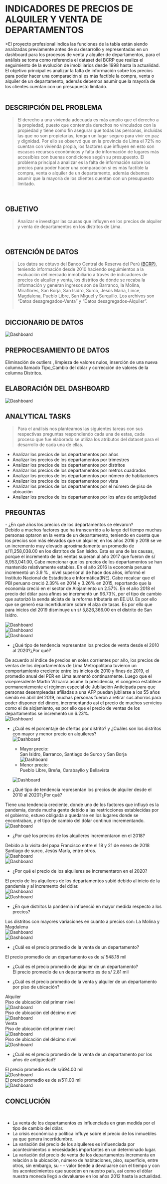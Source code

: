 <h1>INDICADORES DE PRECIOS DE ALQUILER Y VENTA DE DEPARTAMENTOS</h1>
>El proyecto profesional indica las funciones de la tabla están siendo analizadas previamente antes de su desarrollo y representadas en un dashboard para los procesos de venta y alquiler de departamentos, para el análisis se toma como referencia el dataset del BCRP que realiza el seguimiento de la evolución de imobiliarios desde 1998 hasta la actualidad. El objetivo principal es analizar la falta de información sobre los precios para poder hacer una comparación si es más factible la compra, venta o alquiler de un departamento,  además debemos asumir que la mayoría de los clientes cuentan con un presupuesto limitado.<br>
<br>
<h2>DESCRIPCIÓN DEL PROBLEMA</h2>

>El derecho a una vivienda adecuada es más amplio que el derecho a la propiedad, puesto que contempla derechos no vinculados con la propiedad y tiene como fin asegurar que todas las personas, incluidas las que no son propietarias, tengan un lugar seguro para vivir en paz y dignidad.
Por ello se observó que en la provincia de Lima el 72% no cuentan con vivienda propia, los factores que influyen en esto son escasos recursos económicos y falta de información de lugares más accesibles con buenas condiciones según su presupuesto.
El problema principal a analizar es la falta de información sobre los precios para poder hacer una comparación si es más factible la compra, venta o alquiler de un departamento,  además debemos asumir que la mayoría de los clientes cuentan con un presupuesto limitado.<br>
<br>
<h2>OBJETIVO</h2>

>Analizar e investigar las causas que influyen en los precios de alquiler y venta de departamentos en los distritos de Lima.<br>
<br>
<h2>OBTENCIÓN DE DATOS</h2>

>Los datos se obtuvo del Banco Central de Reserva del Perú [(BCRP)](https://www.bcrp.gob.pe/estadisticas/indicador-de-precios-de-venta-de-departamentos.html), teniendo información desde 2010 haciendo seguimientos a la evaluación del mercado inmobiliario a través de indicadores de precios de alquiler y venta, los distritos de dónde se recaba la información y generan ingresos son de Barranco, la Molina, Miraflores, San Borja, 
San Isidro, Surco, Jesús María, Lince, Magdalena, Pueblo Libre, San Miguel y Surquillo.
Los archivos son “Datos desagregados-Venta” y  “Datos desagregados-Alquiler”.<br><br>

<h2>DICCIONARIO DE DATOS</h2>

![Dashboard](https://github.com/LPaola614/Indicadores_de_Precios_de_Venta_y_Alquiler/blob/main/Proyecto_ADE/Tabla_Datos.PNG)<br>

<h2>PREPROCESAMIENTO DE DATOS</h2>

Eliminación de outliers , limpieza de valores nulos, inserción de una nueva columna llamado Tipo_Cambio del dólar y corrección de valores de la columna Distritos.

<h2>ELABORACIÓN DEL DASHBOARD</h2>

![Dashboard](https://github.com/LPaola614/Indicadores_de_Precios_de_Venta_y_Alquiler/blob/main/Proyecto_ADE/dashboard.png?raw=true)

<h2>ANALYTICAL TASKS</h2>

>Para el análisis nos planteamos las siguientes tareas con sus respectivas preguntas respondiendo cada una de estas, cada proceso que fue elaborado se utiliza los atributos  del dataset para el desarrollo de cada una de ellas.<br>
- Analizar los precios de los departamentos por años<br>
- Analizar los precios de los departamentos por trimestres<br> 
- Analizar los precios de los departamentos por distritos<br> 
- Analizar los precios de los departamentos por metros cuadrados<br>  
- Analizar los precios de los departamentos por número de habitaciones<br>
- Analizar los precios de los departamentos por vista<br>
- Analizar los precios de los departamentos por el número de piso de ubicación<br>
- Analizar los precios de los departamentos por los años de antigüedad<br>

<h2>PREGUNTAS</h2> 
- ¿En qué años los precios de los departamentos se elevaron?<br>
Debido a muchos factores que ha transcurrido a lo largo del tiempo muchas personas optaron en la venta de un departamento, teniendo en cuenta que los precios son más elevados que un alquiler, en los años 2016 y 2018 se ve un incremento muy elevado  aproximadamente un promedio de s/11,258,038.00 en los distritos de San Isidro.
 Esta es una de las causas, porque el incremento de las ventas superan al año 2017 que fueron de  s/ 8,953,041.00, Cabe mencionar que los precios de los departamentos se han mantenido relativamente estables.
En el año 2016 la economía peruana incrementó un 3.9 % , nivel superior al de hace dos años, informó el Instituto Nacional de Estadística e Informática(INE). Cabe recalcar que el PBI peruano creció 2.39% en 2014 y 3.26% en 2015, reportando que la economía creció en el sector de Alojamiento un 2.57%. En el año 2018 el precio del dólar para afines se incrementó un 96.73%, por el tipo de cambio que autorizó la senda alcista de la reforma tributaria en EE.UU. Es por ello que se generó esa incertidumbre sobre el alza de tasas. Es por ello que para inicios del 2019 disminuye un s/ 5,826,366.00 en el distrito de San Isidro.

![Dashboard](https://github.com/LPaola614/Indicadores_de_Precios_de_Venta_y_Alquiler/blob/main/pregunta1_2016.png)<br>
![Dashboard](https://github.com/LPaola614/Indicadores_de_Precios_de_Venta_y_Alquiler/blob/main/Pregunta1_2018.png)<br>
![Dashboard](https://github.com/LPaola614/Indicadores_de_Precios_de_Venta_y_Alquiler/blob/main/pregunta1_2017.png)<br>

 - ¿Qué tipo de tendencia representan los precios de venta desde el 2010 al 2020?¿Por qué?<br>

 De acuerdo al índice de precios en soles corrientes por año, los precios de ventas de los departamentos de Lima Metropolitana tuvieron un comportamiento creciente entre los inicios de 2010  y fines de 2019, el promedio anual del PER en Lima aumentó continuamente.  Luego que el vicepresidente Martín Vizcarra asume la presidencia, el congreso establece permanentemente el régimen especial de Jubilación Anticipada para que personas  desempleadas afiliadas a una AFP puedan jubilarse a los 55 años siendo en abril del 2019, muchas personas fueron a retirar sus ahorros para poder disponer del dinero, incrementando así el precio de muchos servicios como el de alojamiento, es por ello que el precio de  ventas de los  departamentos se incrementó un 6.23%.<br>
![Dashboard](https://github.com/LPaola614/Indicadores_de_Precios_de_Venta_y_Alquiler/blob/main/Proyecto_ADE/Tendencias_2010_2020.PNG)<br>
- ¿Cuál es el porcentaje de ofertas por distrito? y ¿Cuáles son los distritos con mayor y menor precio en alquileres?<br>
![Dashboard](https://github.com/LPaola614/Indicadores_de_Precios_de_Venta_y_Alquiler/blob/main/Proyecto_ADE/ofertas%20de%20alquiler%20por%20distritos.png)<br>
  - Mayor precio:<br>
  San Isidro, Barranco, Santiago de Surco y San Borja<br>
 ![Dashboard](https://github.com/LPaola614/Indicadores_de_Precios_de_Venta_y_Alquiler/blob/main/Proyecto_ADE/distrito%20con%20valor%20alto%20de%20alquiler.png)<br>
  - Menor precio:<br>
  Pueblo Libre, Breña, Carabayllo y Bellavista<br>
 
  ![Dashboard](https://github.com/LPaola614/Indicadores_de_Precios_de_Venta_y_Alquiler/blob/main/Proyecto_ADE/distritos%20con%20mayor%20y%20menor%20precio.png)<br>
- ¿Qué tipo de tendencia representan los precios de alquiler desde el 2010 al 2020?¿Por qué?<br>

Tiene una tendencia creciente, donde uno de los factores que influyó es la pandemia, donde mucha gente debido a las restricciones establecidas por el gobierno, estuvo obligada a quedarse en los lugares donde se encontraban, y el tipo de cambio del dólar continuó incrementando.<br>
![Dashboard](https://github.com/LPaola614/Indicadores_de_Precios_de_Venta_y_Alquiler/blob/main/Proyecto_ADE/precio%20por%20a%C3%B1os.png)<br>
- ¿Por qué los precios de los alquileres incrementaron en el 2018?<br> 

Debido a la visita del papa Francisco entre el 18 y 21 de enero de 2018 Santiago de surco, Jesús María, entre otros.<br>
![Dashboard](https://github.com/LPaola614/Indicadores_de_Precios_de_Venta_y_Alquiler/blob/main/Proyecto_ADE/precio%20por%20distrito%202018.png)<br> 
![Dashboard](https://github.com/LPaola614/Indicadores_de_Precios_de_Venta_y_Alquiler/blob/main/Proyecto_ADE/precio%20por%20trimestre%202018.png)<br> 
- ¿Por qué el precio de los alquileres se incrementaron en el 2020?<br> 

El precio de los alquileres de los departamentos subió debido al inicio de la pandemia y al incremento del dólar.<br> 
![Dashboard](https://github.com/LPaola614/Indicadores_de_Precios_de_Venta_y_Alquiler/blob/main/Proyecto_ADE/tipo%20de%20cambio%20por%20a%C3%B1o.png)<br>
![Dashboard](https://github.com/LPaola614/Indicadores_de_Precios_de_Venta_y_Alquiler/blob/main/Proyecto_ADE/precio%20por%20a%C3%B1os.png)<br>
- ¿En qué distritos la pandemia influenció en mayor medida respecto a los precios?<br> 

Los distritos con mayores variaciones en cuanto a precios son: La Molina y Magdalena<br>
![Dashboard](https://github.com/LPaola614/Indicadores_de_Precios_de_Venta_y_Alquiler/blob/main/Proyecto_ADE/precio%20por%20distrito%202019.png)<br> 
![Dashboard](https://github.com/LPaola614/Indicadores_de_Precios_de_Venta_y_Alquiler/blob/main/Proyecto_ADE/precio%20por%20distrito%202020.png)<br> 
  - ¿Cuál es el precio promedio de la venta de un departamento?<br> 
 
 El precio promedio de un departamento es de s/ 548.18 mil<br>
  - ¿Cuál es el precio promedio de alquiler de un departamento?<br>
 El precio promedio de un departamento es de s/ 2.81 mil<br>

  - ¿Cuál es el precio promedio de la venta y alquiler de un departamento por piso de ubicación?<br>
 
 Alquiler<br>
 Piso de ubicación del primer nivel<br>
![Dashboard](https://github.com/LPaola614/Indicadores_de_Precios_de_Venta_y_Alquiler/blob/main/Proyecto_ADE/Primer_Piso.PNG)<br>
Piso de ubicación del décimo nivel <br>
![Dashboard](https://github.com/LPaola614/Indicadores_de_Precios_de_Venta_y_Alquiler/blob/main/Proyecto_ADE/piso_Alto.PNG)<br>
Venta <br>
Piso de ubicación del primer nivel <br>
![Dashboard](https://github.com/LPaola614/Indicadores_de_Precios_de_Venta_y_Alquiler/blob/main/Proyecto_ADE/Venta_Piso_1.PNG)<br>
Piso de ubicación del décimo nivel <br>
![Dashboard](https://github.com/LPaola614/Indicadores_de_Precios_de_Venta_y_Alquiler/blob/main/Proyecto_ADE/Venta_Piso_10.PNG)<br>
  - ¿Cuál es el precio promedio de la venta de un departamento por los años de antigüedad?<br>

El precio promedio es de s/694.00 mil<br>
![Dashboard](https://github.com/LPaola614/Indicadores_de_Precios_de_Venta_y_Alquiler/blob/main/Proyecto_ADE/Antiguedad_1.PNG)<br>
El precio promedio es de s/511.00 mil<br>
![Dashboard](https://github.com/LPaola614/Indicadores_de_Precios_de_Venta_y_Alquiler/blob/main/Proyecto_ADE/Antiguedad_2.PNG)<br>

<h2>CONCLUCIÓN</h2><br>

- La venta de los departamentos es influenciada en gran medida por el tipo de cambio del dólar.<br> 
- La crisis económica y política influye sobre el precio de los inmuebles ya que genera incertidumbre.<br>
- La variación del precio de los alquileres es influenciada por acontecimientos o necesidades importantes en un determinado lugar.<br>
- La variación del precio de venta de los departamentos incrementa en relación a la ubicación, número de habitaciones, piso, superficie, entre otros, sin embargo, su - - valor tiende a devaluarse con el tiempo y con los acontecimientos que suceden en nuestro país, así como el dólar nuestra moneda llegó a devaluarse en los años 2012 hasta la actualidad.<br>
